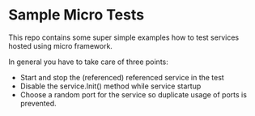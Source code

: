 # Sample Micro Tests

This repo contains some super simple examples how to test services hosted using micro framework.

In general you have to take care of three points:

 * Start and stop the (referenced) referenced service in the test
 * Disable the service.Init() method while service startup
 * Choose a random port for the service so duplicate usage of ports is prevented.

